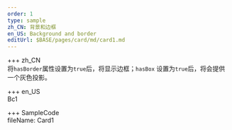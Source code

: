 ```yaml
---
order: 1
type: sample
zh_CN: 背景和边框
en_US: Background and border
editUrl: $BASE/pages/card/md/card1.md
---
```


+++ zh_CN  
将<Code>hasBorder</Code>属性设置为<Code>true</Code>后，将显示边框；<Code>hasBox</Code>
设置为<Code>true</Code>后，将会提供一个灰色投影。

+++ en_US  
Bc1

+++ SampleCode  
fileName: Card1
